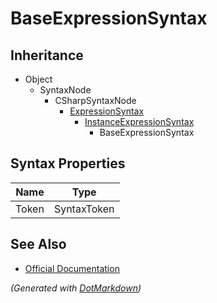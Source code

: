 # BaseExpressionSyntax

## Inheritance

* Object
  * SyntaxNode
    * CSharpSyntaxNode
      * [ExpressionSyntax](ExpressionSyntax.md)
        * [InstanceExpressionSyntax](InstanceExpressionSyntax.md)
          * BaseExpressionSyntax

## Syntax Properties

| Name  | Type        |
| ----- | ----------- |
| Token | SyntaxToken |

## See Also

* [Official Documentation](https://docs.microsoft.com/en-us/dotnet/api/microsoft.codeanalysis.csharp.syntax.baseexpressionsyntax)


*\(Generated with [DotMarkdown](http://github.com/JosefPihrt/DotMarkdown)\)*